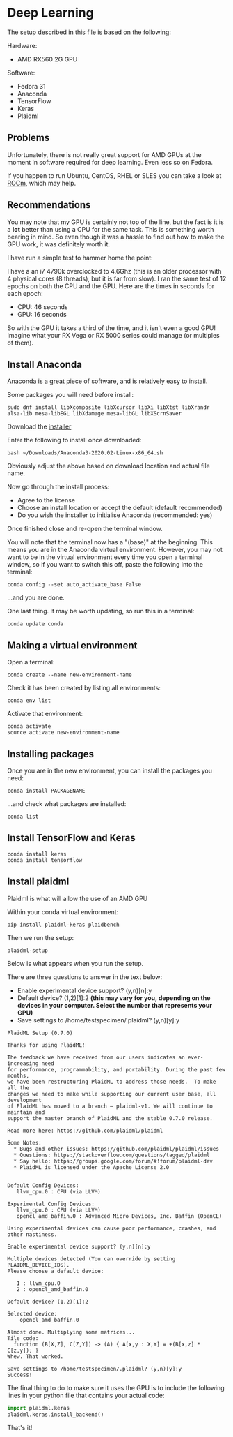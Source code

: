 # Deep Learning

The setup described in this file is based on the following:

Hardware:

- AMD RX560 2G GPU

Software:

- Fedora 31
- Anaconda
- TensorFlow
- Keras
- Plaidml

## Problems

Unfortunately, there is not really great support for AMD GPUs at the moment in software
required for deep learning. Even less so on Fedora.

If you happen to run Ubuntu, CentOS, RHEL or SLES you can take a look at [ROCm](https://github.com/RadeonOpenCompute/ROCm), which may help.

## Recommendations

You may note that my GPU is certainly not top of the line, but the fact is it is a **lot** better than using a CPU
for the same task. This is something worth bearing in mind. So even though it was a hassle to find out how to make 
the GPU work, it was definitely worth it.

I have run a simple test to hammer home the point:

I have a an i7 4790k overclocked to 4.6Ghz (this is an older processor with 4 physical cores (8 threads), but it is far from slow). I ran the same test of 
12 epochs on both the CPU and the GPU. Here are the times in seconds for each epoch:

- CPU: 46 seconds
- GPU: 16 seconds

So with the GPU it takes a third of the time, and it isn't even a good GPU! Imagine what your RX Vega or RX 5000 series could manage (or multiples of them).

## Install Anaconda

Anaconda is a great piece of software, and is relatively easy to install.

Some packages you will need before install:

	sudo dnf install libXcomposite libXcursor libXi libXtst libXrandr alsa-lib mesa-libEGL libXdamage mesa-libGL libXScrnSaver

Download the [installer](https://www.anaconda.com/download/#linux)

Enter the following to install once downloaded:

	bash ~/Downloads/Anaconda3-2020.02-Linux-x86_64.sh

Obviously adjust the above based on download location and actual file name.

Now go through the install process:

- Agree to the license
- Choose an install location or accept the default (default recommended)
- Do you wish the installer to initialise Anaconda (recommended: yes)

Once finished close and re-open the terminal window.

You will note that the terminal now has a "(base)" at the beginning. This means you are in the Anaconda virtual environment. However,
you may not want to be in the virtual environment every time you open a terminal window, so if you want to switch this off, paste the
following into the terminal:

	conda config --set auto_activate_base False

...and you are done.

One last thing. It may be worth updating, so run this in a terminal:

	conda update conda

## Making a virtual environment

Open a terminal:

	conda create --name new-environment-name

Check it has been created by listing all environments:

	conda env list

Activate that environment:

	conda activate
	source activate new-environment-name

## Installing packages

Once you are in the new environment, you can install the packages you need:

	conda install PACKAGENAME

...and check what packages are installed:

	conda list


## Install TensorFlow and Keras

	conda install keras
	conda install tensorflow

## Install plaidml

Plaidml is what will allow the use of an AMD GPU

Within your conda virtual environment:

	pip install plaidml-keras plaidbench

Then we run the setup:

	plaidml-setup

Below is what appears when you run the setup.

There are three questions to answer in the text below:

- Enable experimental device support? (y,n)[n]:y
- Default device? (1,2)[1]:2 **(this may vary for you, depending on the devices in your computer. Select the number that represents your GPU)**
- Save settings to /home/testspecimen/.plaidml? (y,n)[y]:y

```
PlaidML Setup (0.7.0)

Thanks for using PlaidML!

The feedback we have received from our users indicates an ever-increasing need
for performance, programmability, and portability. During the past few months,
we have been restructuring PlaidML to address those needs.  To make all the
changes we need to make while supporting our current user base, all development
of PlaidML has moved to a branch — plaidml-v1. We will continue to maintain and
support the master branch of PlaidML and the stable 0.7.0 release.

Read more here: https://github.com/plaidml/plaidml 

Some Notes:
  * Bugs and other issues: https://github.com/plaidml/plaidml/issues
  * Questions: https://stackoverflow.com/questions/tagged/plaidml
  * Say hello: https://groups.google.com/forum/#!forum/plaidml-dev
  * PlaidML is licensed under the Apache License 2.0
 

Default Config Devices:
   llvm_cpu.0 : CPU (via LLVM)

Experimental Config Devices:
   llvm_cpu.0 : CPU (via LLVM)
   opencl_amd_baffin.0 : Advanced Micro Devices, Inc. Baffin (OpenCL)

Using experimental devices can cause poor performance, crashes, and other nastiness.

Enable experimental device support? (y,n)[n]:y

Multiple devices detected (You can override by setting PLAIDML_DEVICE_IDS).
Please choose a default device:

   1 : llvm_cpu.0
   2 : opencl_amd_baffin.0

Default device? (1,2)[1]:2

Selected device:
    opencl_amd_baffin.0

Almost done. Multiplying some matrices...
Tile code:
  function (B[X,Z], C[Z,Y]) -> (A) { A[x,y : X,Y] = +(B[x,z] * C[z,y]); }
Whew. That worked.

Save settings to /home/testspecimen/.plaidml? (y,n)[y]:y
Success!
```
The final thing to do to make sure it uses the GPU is to include the following lines
in your python file that contains your actual code:

```python
import plaidml.keras
plaidml.keras.install_backend()
```

That's it!

